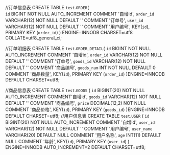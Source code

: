 //订单信息表
CREATE TABLE `test`.`ORDER`(  
`id` BIGINT NOT NULL AUTO_INCREMENT COMMENT '自增id',
`order_id` VARCHAR(12) NOT NULL DEFAULT '' COMMENT '订单号',
`user_id` VARCHAR(12) NOT NULL DEFAULT '' COMMENT '用户编号',
KEY(`id`),
PRIMARY KEY (`order_id`)
) ENGINE=INNODB CHARSET=utf8 COLLATE=utf8_general_ci;

//订单明细表
CREATE TABLE `test`.`ORDER_DETAIL`(
`id` BIGINT NOT NULL AUTO_INCREMENT COMMENT '自增id',
`order_id` VARCHAR(12) NOT NULL DEFAULT '' COMMENT '订单号',
`goods_id` VARCHAR(12) NOT NULL DEFAULT '' COMMENT '商品编号',
`goods_num` INT NOT NULL DEFAULT 0 COMMENT '商品数量',
KEY(`id`),
PRIMARY KEY (`order_id`)
)ENGINE=INNODB DEFAULT CHARSET=utf8;

//商品信息表
CREATE TABLE `test`.`GOODS` (
`id` BIGINT(20) NOT NULL AUTO_INCREMENT COMMENT'自增id',
`goods_id` VARCHAR(12) NOT NULL DEFAULT '' COMMENT '商品编号',
`price` DECIMAL(12,2) NOT NULL COMMENT '商品价格',
KEY(`id`),
PRIMARY KEY (`goods_id`)
)ENGINE=INNODB DEFAULT CHARSET=utf8;
//用户信息表
CREATE TABLE `test`.`USER` (
`id` BIGINT(20) NOT NULL AUTO_INCREMENT COMMENT '自增id',
`user_id` VARCHAR(12) NOT NULL DEFAULT '' COMMENT '用户编号',
`user_name` VARCHAR(20) DEFAULT NULL COMMENT '用户名称',
`age` INT(11) DEFAULT NULL COMMENT '年龄',
KEY(`id`),
PRIMARY KEY (`user_id`)
) ENGINE=INNODB AUTO_INCREMENT=2 DEFAULT CHARSET=utf8;

